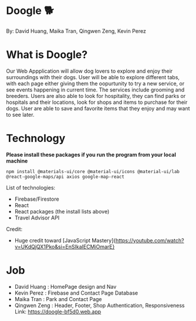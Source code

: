 # Doogle 🐕

By: David Huang, Maika Tran, Qingwen Zeng, Kevin Perez

# What is Doogle?

Our Web Appplication will allow dog lovers to explore and enjoy their surroundings with their dogs.
User will be able to explore different tabs, with each page either giving them the oopurtunity to try a new service, or see events happening in current time. The services include grooming and breeders. Users are also able to look for hospitality, they can find parks or hospitals and their locations, look for shops and items to purchase for their dogs.
User are able to save and favorite items that they enjoy and may want to see later.

# Technology

**Please install these packages if you run the program from your local machine**

```
npm install @materials-ui/core @material-ui/icons @material-ui/lab @react-google-maps/api axios google-map-react

```

List of technologies:

- Firebase/Firestore
- React
- React packages (the install lists above)
- Travel Advisor API

Credit:

- Huge credit toward [JavaScript Mastery]{https://youtube.com/watch?v=UKdQjQX1Pko&si=EnSIkaIECMiOmarE}
  
# Job
- David Huang : HomePage design and Nav 
- Kevin Perez : Firebase and Contact Page Database 
- Maika Tran : Park and Contact Page
- Qingwen Zeng : Header, Footer, Shop Authentication, Responsiveness
Link: https://doogle-bf5d0.web.app
